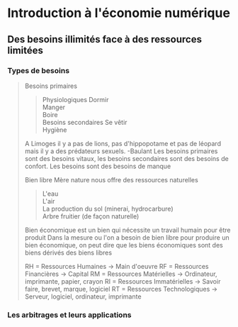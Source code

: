 # Introduction à l'économie numérique

## Des besoins illimités face à des ressources limitées

### Types de besoins

> Besoins primaires
>> Physiologiques
>> Dormir\
>> Manger\
>> Boire\
> Besoins secondaires
>> Se vêtir\
>> Hygiène
>
> A Limoges il y a pas de lions, pas d'hippopotame et pas de léopard mais il y a des prédateurs sexuels. -Baulant
> Les besoins primaires sont des besoins vitaux, les besoins secondaires sont des besoins de confort.
> Les besoins sont des besoins de manque
>
> Bien libre Mère nature nous offre des ressources naturelles
>> L'eau\
>> L'air\
>> La production du sol (minerai, hydrocarbure)\
>> Arbre fruitier (de façon naturelle)
>
> Bien économique est un bien qui nécessite un travail humain pour être produit
> Dans la mesure ou l'on a besoin de bien libre pour produire un bien économique, on peut dire que les biens économiques sont des biens dérivés des biens libres
>
> RH = Ressources Humaines -> Main d'oeuvre
> RF = Ressources Financières -> Capital
> RM = Ressources Matérielles -> Ordinateur, imprimante, papier, crayon
> RI = Ressources Immatérielles -> Savoir faire, brevet, marque, logiciel
> RT = Ressources Technologiques -> Serveur, logiciel, ordinateur, imprimante
>
### Les arbitrages et leurs applications